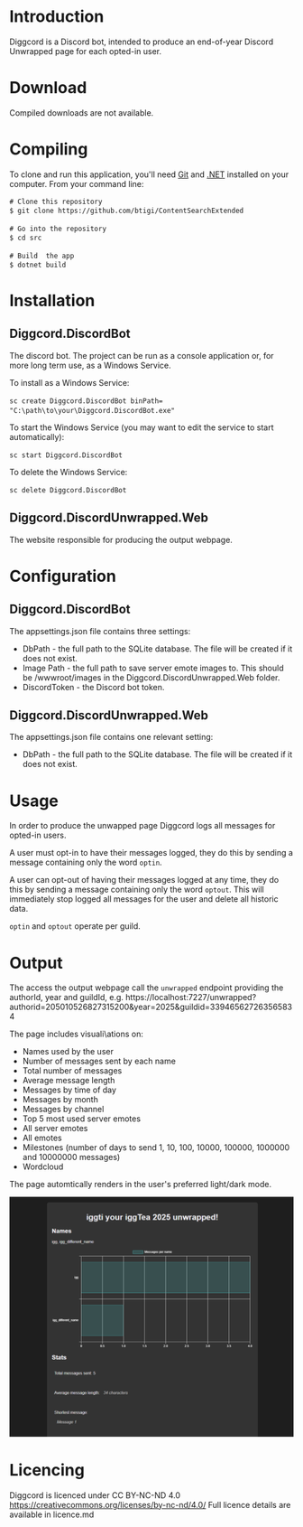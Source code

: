 # Introduction

Diggcord is a Discord bot, intended to produce an end-of-year Discord Unwrapped page for each opted-in user.

# Download

Compiled downloads are not available.

# Compiling

To clone and run this application, you'll need [Git](https://git-scm.com) and [.NET](https://dotnet.microsoft.com/) installed on your computer. From your command line:

```
# Clone this repository
$ git clone https://github.com/btigi/ContentSearchExtended

# Go into the repository
$ cd src

# Build  the app
$ dotnet build
```

# Installation

## Diggcord.DiscordBot
The discord bot. The project can be run as a console application or, for more long term use, as a Windows Service.

To install as a Windows Service:

`sc create Diggcord.DiscordBot binPath= "C:\path\to\your\Diggcord.DiscordBot.exe"`

To start the Windows Service (you may want to edit the service to start automatically):

`sc start Diggcord.DiscordBot`

To delete the Windows Service:

`sc delete Diggcord.DiscordBot`


## Diggcord.DiscordUnwrapped.Web
The website responsible for producing the output webpage.


# Configuration

## Diggcord.DiscordBot
The appsettings.json file contains three settings:
 - DbPath - the full path to the SQLite database. The file will be created if it does not exist.
 - Image Path - the full path to save server emote images to. This should be /wwwroot/images in the Diggcord.DiscordUnwrapped.Web folder.
 - DiscordToken - the Discord bot token.


## Diggcord.DiscordUnwrapped.Web
The appsettings.json file contains one relevant setting:
 - DbPath - the full path to the SQLite database. The file will be created if it does not exist.


# Usage
In order to produce the unwapped page Diggcord logs all messages for opted-in users.

A user must opt-in to have their messages logged, they do this by sending a message containing only the word `optin`.

A user can opt-out of having their messages logged at any time, they do this by sending a message containing only the word `optout`. This will immediately stop logged all messages for the user and delete all historic data.

`optin` and `optout` operate per guild.


# Output
The access the output webpage call the `unwrapped` endpoint providing the authorId, year and guildId, e.g. https://localhost:7227/unwrapped?authorid=205010526827315200&year=2025&guildid=339465627263565834

The page includes visuali\ations on:
- Names used by the user
- Number of messages sent by each name
- Total number of messages
- Average message length
- Messages by time of day
- Messages by month
- Messages by channel
- Top 5 most used server emotes
- All server emotes
- All emotes
- Milestones (number of days to send 1, 10, 100, 10000, 100000, 1000000 and 10000000 messages)
- Wordcloud

The page automtically renders in the user's preferred light/dark mode.

![screenshot showing output](resources/screenshot.png)


# Licencing

Diggcord is licenced under CC BY-NC-ND 4.0 https://creativecommons.org/licenses/by-nc-nd/4.0/ Full licence details are available in licence.md